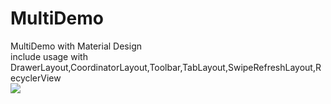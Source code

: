 # MultiDemo
MultiDemo with Material Design<br>
include usage with DrawerLayout,CoordinatorLayout,Toolbar,TabLayout,SwipeRefreshLayout,RecyclerView<br>
![](https://github.com/gaoyuyu/MultiDemo/screenshots.png)



